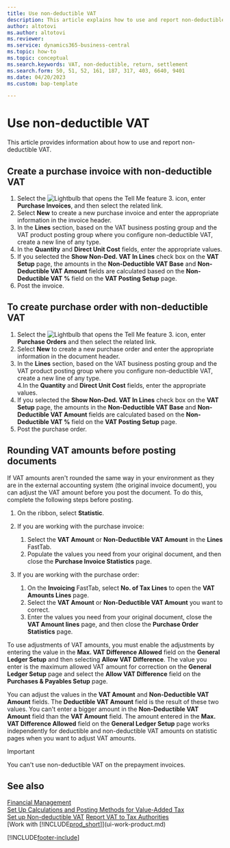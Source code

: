 ```yaml
---
title: Use non-deductible VAT
description: This article explains how to use and report non-deductible VAT.
author: altotovi
ms.author: altotovi
ms.reviewer: 
ms.service: dynamics365-business-central
ms.topic: how-to
ms.topic: conceptual
ms.search.keywords: VAT, non-deductible, return, settlement
ms.search.form: 50, 51, 52, 161, 187, 317, 403, 6640, 9401
ms.date: 04/20/2023
ms.custom: bap-template

---
```


# Use non-deductible VAT  
This article provides information about how to use and report non-deductible VAT. 

## Create a purchase invoice with non-deductible VAT  

1. Select the ![Lightbulb that opens the Tell Me feature 3.](media/ui-search/search_small.png "Tell me what you want to do") icon, enter **Purchase Invoices**, and then select the related link. 
2. Select **New** to create a new purchase invoice and enter the appropriate information in the invoice header.   
3. In the **Lines** section, based on the VAT business posting group and the VAT product posting group where you configure non-deductible VAT, create a new line of any type. 
4. In the **Quantity** and **Direct Unit Cost** fields, enter the appropriate values.  
5. If you selected the **Show Non-Ded. VAT In Lines** check box on the **VAT Setup** page, the amounts in the **Non-Deductible VAT Base** and **Non-Deductible VAT Amount** fields are calculated based on the **Non-Deductible VAT %** field on the **VAT Posting Setup** page.  
6. Post the invoice.    

## To create purchase order with non-deductible VAT  

1. Select the ![Lightbulb that opens the Tell Me feature 3.](media/ui-search/search_small.png "Tell me what you want to do") icon, enter **Purchase Orders** and then select the related link. 
2. Select **New** to create a new purchase order and enter the appropriate information in the document header.   
3. In the **Lines** section, based on the VAT business posting group and the VAT product posting group where you configure non-deductible VAT, create a new line of any type.  
4.In the **Quantity** and **Direct Unit Cost** fields, enter the appropriate values.   
5. If you selected the **Show Non-Ded. VAT In Lines** check box on the **VAT Setup** page, the amounts in the **Non-Deductible VAT Base** and **Non-Deductible VAT Amount** fields are calculated based on the **Non-Deductible VAT %** field on the **VAT Posting Setup** page. 
6. Post the purchase order.   

## Rounding VAT amounts before posting documents  

If VAT amounts aren't rounded the same way in your environment as they are in the external accounting system (the original invoice document), you can adjust the VAT amount before you post the document. To do this, complete the following steps before posting.

1. On the ribbon, select **Statistic**.  
2. If you are working with the purchase invoice:

    1. Select the **VAT Amount** or **Non-Deductible VAT Amount** in the **Lines** FastTab. 
    2. Populate the values you need from your original document, and then close the **Purchase Invoice Statistics** page.  

3.	If you are working with the purchase order: 

    1. On the **Invoicing** FastTab, select **No. of Tax Lines** to open the **VAT Amounts Lines** page. 
    2. Select the **VAT Amount** or **Non-Deductible VAT Amount** you want to correct.
    3. Enter the values you need from your original document, close the **VAT Amount lines** page, and then close the **Purchase Order Statistics** page.

To use adjustments of VAT amounts, you must enable the adjustments by entering the value in the **Max. VAT Difference Allowed** field on the **General Ledger Setup** and then selecting **Allow VAT Difference**. The value you enter is the maximum allowed VAT amount for correction on the **General Ledger Setup** page and select the **Allow VAT Difference** field on the **Purchases & Payables Setup** page.  

You can adjust the values in the **VAT Amount** and **Non-Deductible VAT Amount** fields. The **Deductible VAT Amount** field is the result of these two values. You can't enter a bigger amount in the **Non-Deductible VAT Amount** field than the **VAT Amount** field. The amount entered in the **Max. VAT Difference Allowed** field on the **General Ledger Setup** page works independently for deductible and non-deductible VAT amounts on statistic pages when you want to adjust VAT amounts. 

> [!IMPORTANT]  
> You can't use non-deductible VAT on the prepayment invoices.   


## See also

[Financial Management](finance.md)  
[Set Up Calculations and Posting Methods for Value-Added Tax](finance-setup-vat.md)  
[Set up Non-deductible VAT](finance-setup-nondeductible-vat.md) 
[Report VAT to Tax Authorities](finance-how-report-vat.md)  
[Work with [!INCLUDE[prod_short](includes/prod_short.md)]](ui-work-product.md)   

[!INCLUDE[footer-include](includes/footer-banner.md)]  
